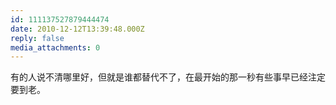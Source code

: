 ```yaml
---
id: 111137527879444474
date: 2010-12-12T13:39:48.000Z
reply: false
media_attachments: 0
---
```


有的人说不清哪里好，但就是谁都替代不了，在最开始的那一秒有些事早已经注定要到老。

